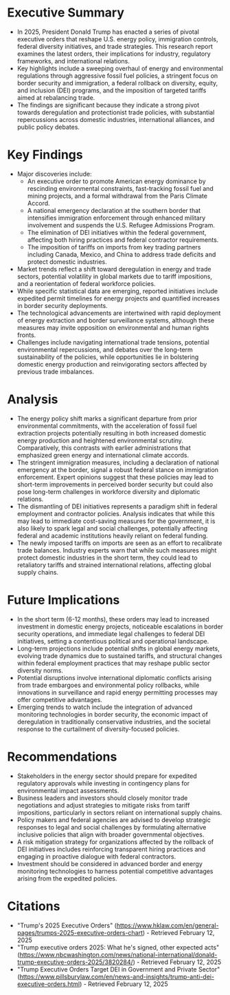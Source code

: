 # Executive Summary
- In 2025, President Donald Trump has enacted a series of pivotal executive orders that reshape U.S. energy policy, immigration controls, federal diversity initiatives, and trade strategies. This research report examines the latest orders, their implications for industry, regulatory frameworks, and international relations.
- Key highlights include a sweeping overhaul of energy and environmental regulations through aggressive fossil fuel policies, a stringent focus on border security and immigration, a federal rollback on diversity, equity, and inclusion (DEI) programs, and the imposition of targeted tariffs aimed at rebalancing trade.
- The findings are significant because they indicate a strong pivot towards deregulation and protectionist trade policies, with substantial repercussions across domestic industries, international alliances, and public policy debates.

# Key Findings
- Major discoveries include:
  - An executive order to promote American energy dominance by rescinding environmental constraints, fast-tracking fossil fuel and mining projects, and a formal withdrawal from the Paris Climate Accord.
  - A national emergency declaration at the southern border that intensifies immigration enforcement through enhanced military involvement and suspends the U.S. Refugee Admissions Program.
  - The elimination of DEI initiatives within the federal government, affecting both hiring practices and federal contractor requirements.
  - The imposition of tariffs on imports from key trading partners including Canada, Mexico, and China to address trade deficits and protect domestic industries.
- Market trends reflect a shift toward deregulation in energy and trade sectors, potential volatility in global markets due to tariff impositions, and a reorientation of federal workforce policies.
- While specific statistical data are emerging, reported initiatives include expedited permit timelines for energy projects and quantified increases in border security deployments.
- The technological advancements are intertwined with rapid deployment of energy extraction and border surveillance systems, although these measures may invite opposition on environmental and human rights fronts.
- Challenges include navigating international trade tensions, potential environmental repercussions, and debates over the long-term sustainability of the policies, while opportunities lie in bolstering domestic energy production and reinvigorating sectors affected by previous trade imbalances.

# Analysis
- The energy policy shift marks a significant departure from prior environmental commitments, with the acceleration of fossil fuel extraction projects potentially resulting in both increased domestic energy production and heightened environmental scrutiny. Comparatively, this contrasts with earlier administrations that emphasized green energy and international climate accords.
- The stringent immigration measures, including a declaration of national emergency at the border, signal a robust federal stance on immigration enforcement. Expert opinions suggest that these policies may lead to short-term improvements in perceived border security but could also pose long-term challenges in workforce diversity and diplomatic relations.
- The dismantling of DEI initiatives represents a paradigm shift in federal employment and contractor policies. Analysis indicates that while this may lead to immediate cost-saving measures for the government, it is also likely to spark legal and social challenges, potentially affecting federal and academic institutions heavily reliant on federal funding.
- The newly imposed tariffs on imports are seen as an effort to recalibrate trade balances. Industry experts warn that while such measures might protect domestic industries in the short term, they could lead to retaliatory tariffs and strained international relations, affecting global supply chains.

# Future Implications
- In the short term (6-12 months), these orders may lead to increased investment in domestic energy projects, noticeable escalations in border security operations, and immediate legal challenges to federal DEI initiatives, setting a contentious political and operational landscape.
- Long-term projections include potential shifts in global energy markets, evolving trade dynamics due to sustained tariffs, and structural changes within federal employment practices that may reshape public sector diversity norms.
- Potential disruptions involve international diplomatic conflicts arising from trade embargoes and environmental policy rollbacks, while innovations in surveillance and rapid energy permitting processes may offer competitive advantages.
- Emerging trends to watch include the integration of advanced monitoring technologies in border security, the economic impact of deregulation in traditionally conservative industries, and the societal response to the curtailment of diversity-focused policies.

# Recommendations
- Stakeholders in the energy sector should prepare for expedited regulatory approvals while investing in contingency plans for environmental impact assessments.
- Business leaders and investors should closely monitor trade negotiations and adjust strategies to mitigate risks from tariff impositions, particularly in sectors reliant on international supply chains.
- Policy makers and federal agencies are advised to develop strategic responses to legal and social challenges by formulating alternative inclusive policies that align with broader governmental objectives.
- A risk mitigation strategy for organizations affected by the rollback of DEI initiatives includes reinforcing transparent hiring practices and engaging in proactive dialogue with federal contractors.
- Investment should be considered in advanced border and energy monitoring technologies to harness potential competitive advantages arising from the expedited policies.

# Citations
- "Trump's 2025 Executive Orders" (https://www.hklaw.com/en/general-pages/trumps-2025-executive-orders-chart) - Retrieved February 12, 2025
- "Trump executive orders 2025: What he's signed, other expected acts" (https://www.nbcwashington.com/news/national-international/donald-trump-executive-orders-2025/3820284/) - Retrieved February 12, 2025
- "Trump Executive Orders Target DEI in Government and Private Sector" (https://www.pillsburylaw.com/en/news-and-insights/trump-anti-dei-executive-orders.html) - Retrieved February 12, 2025